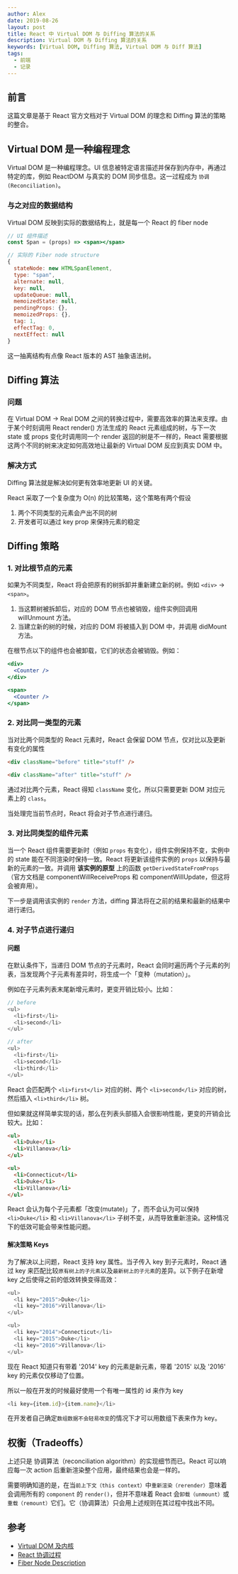 ```yaml
---
author: Alex
date: 2019-08-26
layout: post
title: React 中 Virtual DOM 与 Diffing 算法的关系
description: Virtual DOM 与 Diffing 算法的关系
keywords: [Virtual DOM, Diffing 算法, Virtual DOM 与 Diff 算法]
tags:
  - 前端
  - 记录
---
```


## 前言

这篇文章是基于 React 官方文档对于 Virtual DOM 的理念和 Diffing 算法的策略的整合。

## Virtual DOM 是一种编程理念

Virtual DOM 是一种编程理念。UI 信息被特定语言描述并保存到内存中，再通过特定的库，例如 ReactDOM 与真实的 DOM 同步信息。这一过程成为 `协调 (Reconciliation)`。

### 与之对应的数据结构

Virtual DOM 反映到实际的数据结构上，就是每一个 React 的 fiber node

```jsx
// UI 组件描述
const Span = (props) => <span></span>

// 实际的 Fiber node structure
{
  stateNode: new HTMLSpanElement,
  type: "span",
  alternate: null,
  key: null,
  updateQueue: null,
  memoizedState: null,
  pendingProps: {},
  memoizedProps: {},
  tag: 1,
  effectTag: 0,
  nextEffect: null
}
```

这一抽离结构有点像 React 版本的 AST 抽象语法树。

## Diffing 算法

### 问题

在 Virtual DOM -> Real DOM 之间的转换过程中，需要高效率的算法来支撑。由于某个时刻调用 React render() 方法生成的 React 元素组成的树，与下一次 state 或 props 变化时调用同一个 render 返回的树是不一样的，React 需要根据这两个不同的树来决定如何高效地让最新的 Virtual DOM 反应到真实 DOM 中。

### 解决方式

Diffing 算法就是解决如何更有效率地更新 UI 的关键。

React 采取了一个复杂度为 O(n) 的比较策略，这个策略有两个假设

1. 两个不同类型的元素会产出不同的树
2. 开发者可以通过 key prop 来保持元素的稳定

## Diffing 策略

### 1. 对比根节点的元素

如果为不同类型，React 将会把原有的树拆卸并重新建立新的树。例如 `<div>` -> `<span>`。

1. 当这颗树被拆卸后，对应的 DOM 节点也被销毁，组件实例回调用 willUnmount 方法。
2. 当建立新的树的时候，对应的 DOM 将被插入到 DOM 中，并调用 didMount 方法。

在根节点以下的组件也会被卸载，它们的状态会被销毁。例如：

```jsx
<div>
  <Counter />
</div>

<span>
  <Counter />
</span>
```

### 2. 对比同一类型的元素

当对比两个同类型的 React 元素时，React 会保留 DOM 节点，仅对比以及更新有变化的属性

```html
<div className="before" title="stuff" />

<div className="after" title="stuff" />
```

通过对比两个元素，React 得知 `className` 变化，所以只需要更新 DOM 对应元素上的 `class`。

当处理完当前节点时，React 将会对子节点进行递归。

### 3. 对比同类型的组件元素

当一个 React 组件需要更新时（例如 `props` 有变化），组件实例保持不变，实例中的 state 能在不同渲染时保持一致。React 将更新该组件实例的 `props` 以保持与最新的元素的一致。并调用 __该实例的原型__ 上的函数 `getDerivedStateFromProps`（官方文档是 componentWillReceiveProps 和 componentWillUpdate，但这将会被弃用）。

下一步是调用该实例的 `render` 方法，diffing 算法将在之前的结果和最新的结果中进行递归。

### 4. 对子节点进行递归

#### 问题

在默认条件下，当递归 DOM 节点的子元素时，React 会同时遍历两个子元素的列表，当发现两个子元素有差异时，将生成一个「变种（mutation）」。

例如在子元素列表末尾新增元素时，更变开销比较小。比如：

```js
// before
<ul>
  <li>first</li>
  <li>second</li>
</ul>

// after
<ul>
  <li>first</li>
  <li>second</li>
  <li>third</li>
</ul>
```

React 会匹配两个 `<li>first</li>` 对应的树、两个 `<li>second</li>` 对应的树，然后插入 `<li>third</li>` 树。

但如果就这样简单实现的话，那么在列表头部插入会很影响性能，更变的开销会比较大。比如：

```html
<ul>
  <li>Duke</li>
  <li>Villanova</li>
</ul>

<ul>
  <li>Connecticut</li>
  <li>Duke</li>
  <li>Villanova</li>
</ul>
```

React 会认为每个子元素都「改变(mutate)」了，而不会认为可以保持 `<li>Duke</li>` 和 `<li>Villanova</li>` 子树不变，从而导致重新渲染。这种情况下的低效可能会带来性能问题。

#### 解决策略 Keys

为了解决以上问题，React 支持 key 属性。当子传入 key 到子元素时，React 通过 key 来匹配比较`原有树上的子元素`以及`最新树上的子元素`的差异。以下例子在新增 key 之后使得之前的低效转换变得高效：

```js
<ul>
  <li key="2015">Duke</li>
  <li key="2016">Villanova</li>
</ul>

<ul>
  <li key="2014">Connecticut</li>
  <li key="2015">Duke</li>
  <li key="2016">Villanova</li>
</ul>
```

现在 React 知道只有带着 '2014' key 的元素是新元素，带着 '2015' 以及 '2016' key 的元素仅仅移动了位置。

所以一般在开发的时候最好使用一个有唯一属性的 id 来作为 key

```js
<li key={item.id}>{item.name}</li>
```

在开发者自己确定`数组数据不会轻易改变`的情况下才可以用数组下表来作为 key。

## 权衡（Tradeoffs）

上述只是 协调算法（reconciliation algorithm）的实现细节而已。React 可以响应每一次 action 后重新渲染整个应用，最终结果也会是一样的。

需要明确知道的是，在当`前上下文（this context）`中`重新渲染（rerender）`意味着会调用所有的 `component` 的 `render()`，但并不意味着 React 会`卸载（unmount）`或`重载（remount）`它们。它（协调算法）只会用上述规则在其过程中找出不同。

## 参考

- [Virtual DOM 及内核][reactVirtualDOM]
- [React 协调过程][reactDiffing]
- [Fiber Node Description][fiberNodeDesc]

[reactVirtualDOM]: https://zh-hans.reactjs.org/docs/faq-internals.html
[reactDiffing]: https://reactjs.org/docs/reconciliation.html
[fiberNodeDesc]: https://indepth.dev/inside-fiber-in-depth-overview-of-the-new-reconciliation-algorithm-in-react/
